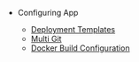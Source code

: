 * Configuring App

  * [Deployment Templates](deployment-template.md)
  * [Multi Git](multigit.md)
  * [Docker Build Configuration](docker_configt.md)
 